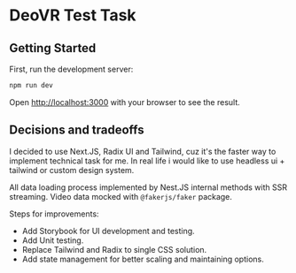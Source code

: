 # DeoVR Test Task

## Getting Started

First, run the development server:

```bash
npm run dev
```

Open [http://localhost:3000](http://localhost:3000) with your browser to see the result.

## Decisions and tradeoffs

I decided to use Next.JS, Radix UI and Tailwind, cuz it's the faster way to implement technical task for me.
In real life i would like to use headless ui + tailwind or custom design system.

All data loading process implemented by Nest.JS internal methods with SSR streaming.
Video data mocked with `@fakerjs/faker` package.

Steps for improvements:
- Add Storybook for UI development and testing.
- Add Unit testing.
- Replace Tailwind and Radix to single CSS solution.
- Add state management for better scaling and maintaining options.

